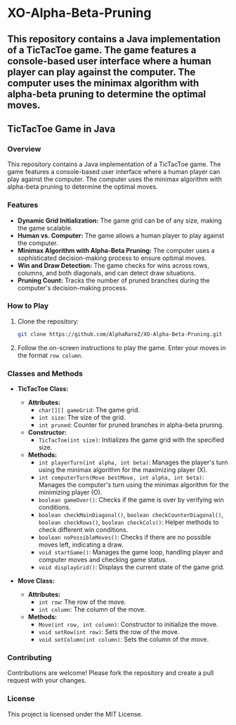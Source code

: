 # XO-Alpha-Beta-Pruning
This repository contains a Java implementation of a TicTacToe game. The game features a console-based user interface where a human player can play against the computer. The computer uses the minimax algorithm with alpha-beta pruning to determine the optimal moves.
---

## TicTacToe Game in Java

### Overview
This repository contains a Java implementation of a TicTacToe game. The game features a console-based user interface where a human player can play against the computer. The computer uses the minimax algorithm with alpha-beta pruning to determine the optimal moves.

### Features
- **Dynamic Grid Initialization:** The game grid can be of any size, making the game scalable.
- **Human vs. Computer:** The game allows a human player to play against the computer.
- **Minimax Algorithm with Alpha-Beta Pruning:** The computer uses a sophisticated decision-making process to ensure optimal moves.
- **Win and Draw Detection:** The game checks for wins across rows, columns, and both diagonals, and can detect draw situations.
- **Pruning Count:** Tracks the number of pruned branches during the computer's decision-making process.

### How to Play
1. Clone the repository:
   ```sh
   git clone https://github.com/AlphaRareZ/XO-Alpha-Beta-Pruning.git
   ```
2. Follow the on-screen instructions to play the game. Enter your moves in the format `row column`.

### Classes and Methods

- **TicTacToe Class:**
  - **Attributes:**
    - `char[][] gameGrid`: The game grid.
    - `int size`: The size of the grid.
    - `int pruned`: Counter for pruned branches in alpha-beta pruning.
  - **Constructor:**
    - `TicTacToe(int size)`: Initializes the game grid with the specified size.
  - **Methods:**
    - `int playerTurn(int alpha, int beta)`: Manages the player's turn using the minimax algorithm for the maximizing player (X).
    - `int computerTurn(Move bestMove, int alpha, int beta)`: Manages the computer's turn using the minimax algorithm for the minimizing player (O).
    - `boolean gameOver()`: Checks if the game is over by verifying win conditions.
    - `boolean checkMainDiagonal()`, `boolean checkCounterDiagonal()`, `boolean checkRows()`, `boolean checkCols()`: Helper methods to check different win conditions.
    - `boolean noPossibleMoves()`: Checks if there are no possible moves left, indicating a draw.
    - `void startGame()`: Manages the game loop, handling player and computer moves and checking game status.
    - `void displayGrid()`: Displays the current state of the game grid.

- **Move Class:**
  - **Attributes:**
    - `int row`: The row of the move.
    - `int column`: The column of the move.
  - **Methods:**
    - `Move(int row, int column)`: Constructor to initialize the move.
    - `void setRow(int row)`: Sets the row of the move.
    - `void setColumn(int column)`: Sets the column of the move.

### Contributing
Contributions are welcome! Please fork the repository and create a pull request with your changes.

### License
This project is licensed under the MIT License.
